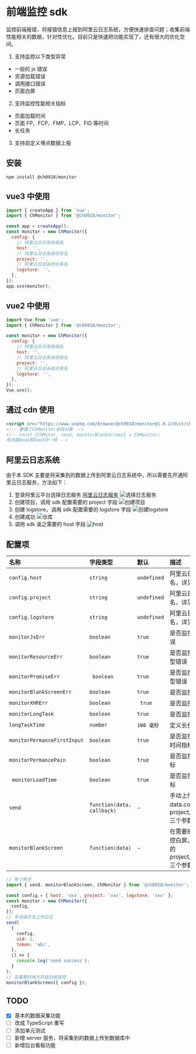 # 前端监控 sdk

监控前端报错，将报错信息上报到阿里云日志系统，方便快速排查问题；收集前端性能相关的数据，针对性优化。目前只是快速把功能实现了，还有很大的优化空间。

1. 支持监控以下类型异常

- 一般的 js 错误
- 资源加载错误
- 调用接口错误
- 页面白屏

2. 支持监控性能相关指标

- 页面加载时间
- 页面 FP、FCP、FMP、LCP、FID 等时间
- 长任务

3. 支持自定义埋点数据上报

## 安装

```shell
npm install @ch0918/monitor
```

## vue3 中使用

```js
import { createApp } from 'vue';
import { ChMonitor } from '@ch0918/monitor';

const app = createApp();
const monitor = new ChMonitor({
  config: {
    // 阿里云日志系统域名
    host: '',
    // 阿里云日志系统项目名
    project: '',
    // 阿里云日志系统仓库名
    logstore: '',
  },
});
app.use(monitor);
```

## vue2 中使用

```js
import Vue from 'vue';
import { ChMonitor } from '@ch0918/monitor';

const monitor = new ChMonitor({
  config: {
    // 阿里云日志系统域名
    host: '',
    // 阿里云日志系统项目名
    project: '',
    // 阿里云日志系统仓库名
    logstore: '',
  },
});
Vue.use();
```

## 通过 cdn 使用

```html
<script src="https://www.unpkg.com/browse/@ch0918/monitor@1.0.2/dist/ch-monitor.umd.js"></script>
<!-- 暴露了ChMonitor全局对象 -->
<!-- const {ChMitor, send, monitorBlankScreen} = ChMonitor;
用法跟Vue2和Vue3中一样 -->
```

## 阿里云日志系统

由于本 SDK 主要是将采集到的数据上传到阿里云日志系统中，所以需要先开通阿里云日志服务，方法如下：

1. 登录阿里云平台选择日志服务
   [阿里云日志服务](https://sls.console.aliyun.com/)
   ![选择日志服务](https://cdn.jsdelivr.net/gh/CH0918/Image/images/20230426155535.png)
2. 创建项目，调用 sdk 配置需要的 project 字段
   ![创建项目](https://cdn.jsdelivr.net/gh/CH0918/Image/images/20230426155737.png)
3. 创建 logstore，调用 sdk 配置需要的 logstore 字段
   ![创建logstore](https://cdn.jsdelivr.net/gh/CH0918/Image/images/20230426160122.png)
4. 创建成功
   ![仓库](https://cdn.jsdelivr.net/gh/CH0918/Image/images/20230426160412.png)
5. 调用 sdk 诶之需要的 host 字段
   ![host](https://cdn.jsdelivr.net/gh/CH0918/Image/images/20230426160412.png)

## 配置项

| 名称                        | 字段类型                   | 默认         | 描述                                                                        |
| :-------------------------- | :------------------------- | :----------- | :-------------------------------------------------------------------------- |
| `config.host `              | `string`                   | `undefined`  | 阿里云日志服务域名，详见上面说明                                            |
| `config.project `           | `string `                  | `undefined ` | 阿里云日志服务项目名，详见上面说明                                          |
| `config.logstore`           | `string`                   | `undefined`  | 阿里云日志服务仓库名，详见上面说明                                          |
| `monitorJsErr  `            | `boolean`                  | `true `      | 是否监控普通的 js 错误                                                      |
| `monitorResourceErr`        | `boolean`                  | `true`       | 是否监控资源加载类型错误                                                    |
| `monitorPromiseErr `        | ` boolean`                 | `true `      | 是否监控 promise 类型错误                                                   |
| `monitorBlankScreenErr`     | `boolean `                 | `true `      | 是否监控白屏                                                                |
| `monitorXHRErr`             | `boolean`                  | ` true`      | 是否监控接口报错                                                            |
| `monitorLongTask`           | `boolean`                  | `true `      | 是否监控长任务                                                              |
| `longTaskTime`              | `number`                   | `100 毫秒`   | 定义长任务的时间                                                            |
| `monitorPermanceFirstInput` | `boolean`                  | `true`       | 是否监控首次可交互时间指标                                                  |
| `monitorPermancePain`       | `boolean`                  | `true`       | 是否监控绘制时间指标                                                        |
| ` monitorLoadTime`          | `boolean`                  | `true`       | 是否监控加载时间指标                                                        |
| `send`                      | `function(data, callback)` | -            | 手动上传数据，data.config 的 project,host,logstore 三个参数必传             |
| `monitorBlankScreen`        | `function(data)`           | -            | 在需要的地方手动监控白屏，data.config 的 project,host,logstore 三个参数必传 |

```js
// 举个例子
import { send, monitorBlankScreen, ChMonitor } from '@ch0918/monitor';

const config = { host: 'xxx', project: 'xxx', logstore: 'xxx' };
const monitor = new ChMonitor({
  config,
});
// 手动调方法上传日志
send(
  {
    config,
    uid: 1,
    token: 'abc',
  },
  () => {
    console.log('send success');
  }
);
// 在需要的地方开启白屏监控
monitorBlankScreen({ config });
```

## TODO

- [x] 基本的数据采集功能
- [ ] 改成 TypeScript 重写
- [ ] 添加单元测试
- [ ] 新增 server 服务，将采集到的数据上传到数据库中
- [ ] 新增后台看板功能
